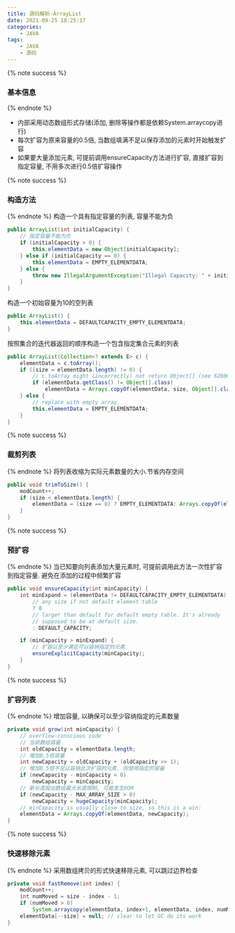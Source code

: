 ```yaml
---
title: 源码解析-ArrayList
date: 2021-09-25 18:25:17
categories:
    - JAVA
tags:
    - JAVA
    - 源码
---
```


{% note success %}
### 基本信息
{% endnote %}
- 内部采用动态数组形式存储(添加, 删除等操作都是依赖System.arraycopy进行)
- 每次扩容为原来容量的0.5倍, 当数组填满不足以保存添加的元素时开始触发扩容
- 如果要大量添加元素, 可提前调用ensureCapacity方法进行扩容, 直接扩容到指定容量, 不用多次进行0.5倍扩容操作

{% note success %}
### 构造方法
{% endnote %}
构造一个具有指定容量的列表, 容量不能为负
```java
public ArrayList(int initialCapacity) {
    // 指定容量不能为负
    if (initialCapacity > 0) {
        this.elementData = new Object[initialCapacity];
    } else if (initialCapacity == 0) {
        this.elementData = EMPTY_ELEMENTDATA;
    } else {
        throw new IllegalArgumentException("Illegal Capacity: " + initialCapacity);
    }
}
```
构造一个初始容量为10的空列表
```java
public ArrayList() {
    this.elementData = DEFAULTCAPACITY_EMPTY_ELEMENTDATA;
}
```
按照集合的迭代器返回的顺序构造一个包含指定集合元素的列表
```java
public ArrayList(Collection<? extends E> c) {
    elementData = c.toArray();
    if ((size = elementData.length) != 0) {
        // c.toArray might (incorrectly) not return Object[] (see 6260652)
        if (elementData.getClass() != Object[].class)
            elementData = Arrays.copyOf(elementData, size, Object[].class);
    } else {
        // replace with empty array.
        this.elementData = EMPTY_ELEMENTDATA;
    }
}
```

{% note success %}
### 裁剪列表
{% endnote %}
将列表收缩为实际元素数量的大小.节省内存空间
```java
public void trimToSize() {
    modCount++;
    if (size < elementData.length) {
        elementData = (size == 0) ? EMPTY_ELEMENTDATA: Arrays.copyOf(elementData, size);
    }
}
```

{% note success %}
### 预扩容
{% endnote %}
当已知要向列表添加大量元素时, 可提前调用此方法一次性扩容到指定容量. 避免在添加的过程中频繁扩容
```java
public void ensureCapacity(int minCapacity) {
    int minExpand = (elementData != DEFAULTCAPACITY_EMPTY_ELEMENTDATA)
        // any size if not default element table
        ? 0
        // larger than default for default empty table. It's already
        // supposed to be at default size.
        : DEFAULT_CAPACITY;

    if (minCapacity > minExpand) {
        // 扩容以至少满足可以容纳指定的元素
        ensureExplicitCapacity(minCapacity);
    }
}
```

{% note success %}
### 扩容列表
{% endnote %}
增加容量, 以确保可以至少容纳指定的元素数量
```java
private void grow(int minCapacity) {
    // overflow-conscious code
    // 当前数组容量
    int oldCapacity = elementData.length;
    // 增加0.5倍容量
    int newCapacity = oldCapacity + (oldCapacity >> 1);
    // 增加0.5倍不足以容纳此次扩容的元素, 则使用指定的容量
    if (newCapacity - minCapacity < 0)
        newCapacity = minCapacity;
    // 新长度超出数组最大长度限制, 可能发生OOM
    if (newCapacity - MAX_ARRAY_SIZE > 0)
        newCapacity = hugeCapacity(minCapacity);
    // minCapacity is usually close to size, so this is a win:
    elementData = Arrays.copyOf(elementData, newCapacity);
}
```


{% note success %}
### 快速移除元素
{% endnote %}
采用数组拷贝的形式快速移除元素, 可以跳过边界检查
```java
private void fastRemove(int index) {
    modCount++;
    int numMoved = size - index - 1;
    if (numMoved > 0)
        System.arraycopy(elementData, index+1, elementData, index, numMoved);
    elementData[--size] = null; // clear to let GC do its work
}
```
